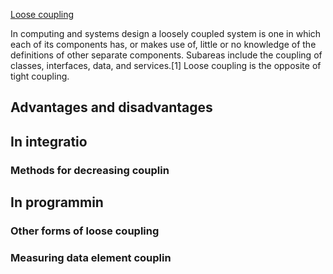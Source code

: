 [Loose coupling](https://en.wikipedia.org/wiki/Loose_coupling)

In computing and systems design a loosely coupled system is one in which each of its components has, or makes use of, little or no knowledge of the definitions of other separate components. Subareas include the coupling of classes, interfaces, data, and services.[1] Loose coupling is the opposite of tight coupling.

## Advantages and disadvantages


## In integratio

### Methods for decreasing couplin

## In programmin

### Other forms of loose coupling

### Measuring data element couplin



